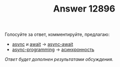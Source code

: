 ﻿---
title: "Answer 12896"
se.owner.user_id: 373567
se.owner.display_name: "aepot"
se.owner.link: "https://ru.meta.stackoverflow.com/users/373567/aepot"
se.answer_id: 12896
se.question_id: 12894
se.post_type: answer
se.is_accepted: True
---
<p>Голосуйте за ответ, комментируйте, предлагаю:</p>
<ul>
<li><a href="https://ru.stackoverflow.com/questions/tagged/async" class="post-tag" title="показать вопросы с меткой [async]" aria-label="показать вопросы с меткой [async]" rel="tag" aria-labelledby="tag-async-tooltip-container">async</a> и <a href="https://ru.stackoverflow.com/questions/tagged/await" class="post-tag" title="показать вопросы с меткой [await]" aria-label="показать вопросы с меткой [await]" rel="tag" aria-labelledby="tag-await-tooltip-container">await</a> → <a href="https://ru.stackoverflow.com/questions/tagged/async-await" class="post-tag" title="показать вопросы с меткой [async-await]" aria-label="показать вопросы с меткой [async-await]" rel="tag" aria-labelledby="tag-async-await-tooltip-container">async-await</a></li>
<li><a href="https://ru.stackoverflow.com/questions/tagged/async-programming" class="post-tag" title="показать вопросы с меткой [async-programming]" aria-label="показать вопросы с меткой [async-programming]" rel="tag" aria-labelledby="tag-async-programming-tooltip-container">async-programming</a> → <a href="https://ru.stackoverflow.com/questions/tagged/%d0%b0%d1%81%d0%b8%d0%bd%d1%85%d1%80%d0%be%d0%bd%d0%bd%d0%be%d1%81%d1%82%d1%8c" class="post-tag" title="показать вопросы с меткой [асинхронность]" aria-label="показать вопросы с меткой [асинхронность]" rel="tag" aria-labelledby="tag-асинхронность-tooltip-container">асинхронность</a></li>
</ul>
<p><em>Ответ будет дополнен результатами обсуждения.</em></p>
